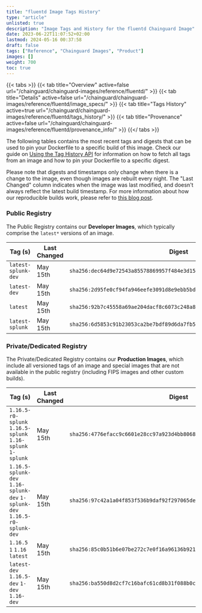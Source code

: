 ```yaml
---
title: "fluentd Image Tags History"
type: "article"
unlisted: true
description: "Image Tags and History for the fluentd Chainguard Image"
date: 2023-06-22T11:07:52+02:00
lastmod: 2024-05-16 00:37:58
draft: false
tags: ["Reference", "Chainguard Images", "Product"]
images: []
weight: 700
toc: true
---
```


{{< tabs >}}
{{< tab title="Overview" active=false url="/chainguard/chainguard-images/reference/fluentd/" >}}
{{< tab title="Details" active=false url="/chainguard/chainguard-images/reference/fluentd/image_specs/" >}}
{{< tab title="Tags History" active=true url="/chainguard/chainguard-images/reference/fluentd/tags_history/" >}}
{{< tab title="Provenance" active=false url="/chainguard/chainguard-images/reference/fluentd/provenance_info/" >}}
{{</ tabs >}}

The following tables contains the most recent tags and digests that can be used to pin your Dockerfile to a specific build of this image. Check our guide on [Using the Tag History API](/chainguard/chainguard-images/using-the-tag-history-api/) for information on how to fetch all tags from an image and how to pin your Dockerfile to a specific digest.

Please note that digests and timestamps only change when there is a change to the image, even though images are rebuilt every night. The "Last Changed" column indicates when the image was last modified, and doesn't always reflect the latest build timestamp. For more information about how our reproducible builds work, please refer to [this blog post](https://www.chainguard.dev/unchained/reproducing-chainguards-reproducible-image-builds).

### Public Registry
The Public Registry contains our **Developer Images**, which typically comprise the `latest*` versions of an image.

| Tag (s)              | Last Changed | Digest                                                                    |
|----------------------|--------------|---------------------------------------------------------------------------|
|  `latest-splunk-dev` | May 15th     | `sha256:dec64d9e72543a85578869957f484e3d1555169d10dbff66b6cb3d740460dfdf` |
|  `latest-dev`        | May 15th     | `sha256:2d95fe0cf94fa946eefe3091d8e9ebb5bd80c07465649d15c4ca4d0c519c13a0` |
|  `latest`            | May 15th     | `sha256:92b7c45558a69ae204dacf8c6073c248a83033cabbe49043b927b167965b1d5d` |
|  `latest-splunk`     | May 15th     | `sha256:6d5853c91b23053ca2be7bdf89d6da7fb5d2a537e70f875e655f3573284486c0` |


### Private/Dedicated Registry
The Private/Dedicated Registry contains our **Production Images**, which include all versioned tags of an image and special images that are not available in the public registry (including FIPS images and other custom builds).

| Tag (s)                                                                      | Last Changed | Digest                                                                    |
|------------------------------------------------------------------------------|--------------|---------------------------------------------------------------------------|
|  `1.16.5-r0-splunk` `1.16.5-splunk` `1.16-splunk` `1-splunk`                 | May 15th     | `sha256:4776efacc9c6601e28cc97a923d4bb8068fff3f4f7c8266261833c0ecfd52043` |
|  `1.16.5-splunk-dev` `1.16-splunk-dev` `1-splunk-dev` `1.16.5-r0-splunk-dev` | May 15th     | `sha256:97c42a1a04f853f536b9daf92f297065dee7d0ef1a0e98811b0e7bba6f9ffcd8` |
|  `1.16.5` `1` `1.16` `latest`                                                | May 15th     | `sha256:85c0b51b6e07be272c7e0f16a96136b921ad31b60a577bc84cf3a72241b995bf` |
|  `latest-dev` `1.16.5-dev` `1-dev` `1.16-dev`                                | May 15th     | `sha256:ba550d8d2cf7c16bafc61cd8b31f088b0cbae474d5fc4851b61e93ed65b74a62` |

